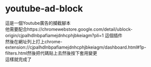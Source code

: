 # youtube-ad-block
這是一個Youtube廣告的攔截腳本<br>
他需要配合https://chromewebstore.google.com/detail/ublock-origin/cjpalhdlnbpafiamejdnhcphjbkeiagm?pli=1 這個插件<br>
然後在網址列上打上chrome-extension://cjpalhdlnbpafiamejdnhcphjbkeiagm/dashboard.html#1p-filters.html然後把代碼貼上去然後按下套用變更<br>
這樣就完成了
